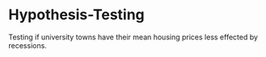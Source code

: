 # Hypothesis-Testing
Testing if university towns have their mean housing prices less effected by recessions.
